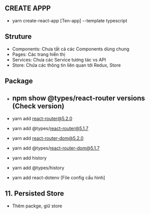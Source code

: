 ## CREATE APPP ##
- yarn create-react-app [Ten-app] --template typescript


## Struture
- Components: Chưa tất cả các Components dùng chung
- Pages: Các trang hiển thị
- Services: Chưa các Service tương tác vs API
- Store: Chứa các thông tin liên quan tới Redux, Store

## Package 
- ## npm show @types/react-router versions (Check version)

- yarn add react-router@5.2.0
- yarn add @types/react-router@5.1.7

- yarn add react-router-dom@5.2.0
- yarn add @types/react-router-dom@5.1.7

- yarn add history
- yarn add @types/history

- yarn add react-dotenv [File config cấu hình]

## 11. Persisted Store 
- Thêm packge, giữ store